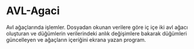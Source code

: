 # AVL-Agaci
Avl ağaçlarında işlemler. Dosyadan okunan verilere göre iç içe iki avl ağacı oluşturan ve düğümlerin verilerindeki anlık değişimlere bakarak düğümleri güncelleyen ve ağaçların içeriğini ekrana yazan program.
